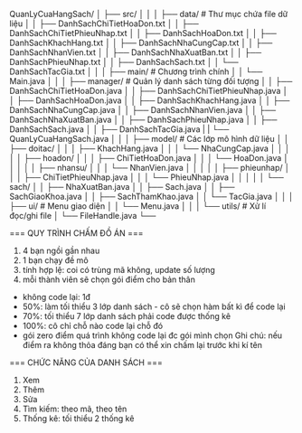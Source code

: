 QuanLyCuaHangSach/
│
├── src/
│ │
│ ├── data/ # Thư mục chứa file dữ liệu
│ │ ├── DanhSachChiTietHoaDon.txt
│ │ ├── DanhSachChiTietPhieuNhap.txt
│ │ ├── DanhSachHoaDon.txt
│ │ ├── DanhSachKhachHang.txt
│ │ ├── DanhSachNhaCungCap.txt
│ │ ├── DanhSachNhanVien.txt
│ │ ├── DanhSachNhaXuatBan.txt
│ │ ├── DanhSachPhieuNhap.txt
│ │ ├── DanhSachSach.txt
│ │ └── DanhSachTacGia.txt
│ │
│ ├── main/ # Chương trình chính
│ │ └── Main.java
│ │
│ ├── manager/ # Quản lý danh sách từng đối tượng
│ │ ├── DanhSachChiTietHoaDon.java
│ │ ├── DanhSachChiTietPhieuNhap.java
│ │ ├── DanhSachHoaDon.java
│ │ ├── DanhSachKhachHang.java
│ │ ├── DanhSachNhaCungCap.java
│ │ ├── DanhSachNhanVien.java
│ │ ├── DanhSachNhaXuatBan.java
│ │ ├── DanhSachPhieuNhap.java
│ │ ├── DanhSachSach.java
│ │ ├── DanhSachTacGia.java
| | └── QuanLyCuaHangSach.java
│ │
│ ├── model/ # Các lớp mô hình dữ liệu
│ │ ├── doitac/
│ │ │ ├── KhachHang.java
│ │ │ └── NhaCungCap.java
│ │ │
│ │ ├── hoadon/
│ │ │ ├── ChiTietHoaDon.java
│ │ │ └── HoaDon.java
│ │ │
│ │ ├── nhansu/
│ │ │ └── NhanVien.java
│ │ │
│ │ ├── phieunhap/
│ │ │ ├── ChiTietPhieuNhap.java
│ │ │ └── PhieuNhap.java
│ │ │
│ │ └── sach/
│ │ ├── NhaXuatBan.java
│ │ ├── Sach.java
│ │ ├── SachGiaoKhoa.java
│ │ ├── SachThamKhao.java
│ │ └── TacGia.java
│ │
│ ├── ui/ # Menu giao diện
│ │ └── Menu.java
│ │
│ └── utils/ # Xử lí đọc/ghi file
│ └── FileHandle.java
└──

=== QUY TRÌNH CHẤM ĐỒ ÁN ===

1. 4 bạn ngồi gần nhau
2. 1 bạn chạy đề mô
3. tính hợp lệ: coi có trùng mã không, update số lượng
4. mỗi thành viên sẽ chọn gói điểm cho bản thân

- không code lại: 1đ
- 50%: làm tối thiểu 3 lớp danh sách - cô sẽ chọn hàm bất kì để code lại
- 70%: tối thiểu 7 lớp danh sách phải code được thống kê
- 100%: cô chỉ chỗ nào code lại chỗ đó
- gói zero điểm quá trình không code lại đc gói mình chọn
  Ghi chú: nếu điểm ra không thỏa đáng bạn có thể xin chấm lại trước khi kí tên

=== CHỨC NĂNG CỦA DANH SÁCH ===

1. Xem
2. Thêm
3. Sửa
4. Tìm kiếm: theo mã, theo tên
5. Thống kê: tối thiểu 2 thống kê